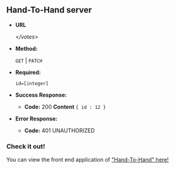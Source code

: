 ## Hand-To-Hand server

* **URL**
  
  <_/votes_>

* **Method:**
  
  `GET` | `PATCH`
  
* **Required:**
  
  `id=[integer]`
  
* **Success Response:**
  
  * **Code:** 200
    **Content** `{ id : 12 }`
    
* **Error Response:**
  
  * **Code:** 401 UNAUTHORIZED

### Check it out!

You can view the front end application of ["Hand-To-Hand" here!](https://warm-inlet-87726.herokuapp.com/)

